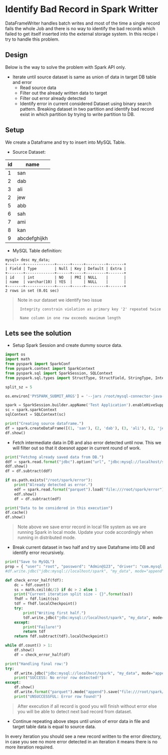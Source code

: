 # Identify Bad Record in Spark Writter

DataFrameWriter handles batch writes and most of the time a single record fails the whole Job and there is no way to identify the bad records which failed to get itself inserted into the external storage system. In this recipe i try to handle this problem. 

## Design

Below is the way to solve the problem with Spark API only.

- Iterate until source dataset is same as union of data in target DB table and error
    - Read source data
    - Filter out the already written data to target
    - Filter out error already detected
    - Identify error in current considered Dataset using binary search pattern. Breaking dataset in two partition and identify bad record exist in which partition by trying to write partition to DB. 

## Setup

We create a Dataframe and try to insert into MySQL Table.

- Source Dataset:

| id | name |
|---|---|
|1|san|
|2|dab|
|3|ali|
|2|jew|
|5|abb|
|6|sah|
|7|ami|
|8|kan|
|9|abcdefghijkh|


- MySQL Table definition:

```
mysql> desc my_data;
+-------+-------------+------+-----+---------+-------+
| Field | Type        | Null | Key | Default | Extra |
+-------+-------------+------+-----+---------+-------+
| id    | int         | NO   | PRI | NULL    |       |
| name  | varchar(10) | YES  |     | NULL    |       |
+-------+-------------+------+-----+---------+-------+
2 rows in set (0.01 sec)

```

> Note in our dataset we identify two issue
> 
>      Integrity constrain violation as primary key '2' repeated twice
>      
>      Name column in one row exceeds maximum length


## Lets see the solution


- Setup Spark Session and create dummy source data.

```python
import os
import math
from pyspark import SparkConf
from pyspark.context import SparkContext
from pyspark.sql import SparkSession, SQLContext
from pyspark.sql.types import StructType, StructField, StringType, IntegerType

split_sz = 5

os.environ['PYSPARK_SUBMIT_ARGS'] = '--jars /root/mysql-connector-java-8.0.30.jar pyspark-shell'

spark = SparkSession.builder.appName('Test Application').enableHiveSupport().getOrCreate()
sc = spark.sparkContext
sqlContext = SQLContext(sc)

print("Creating source dataframe.")
df = spark.createDataFrame([(1, 'san'), (2, 'dab'), (3, 'ali'), (2, 'jew'), (5, 'abb'), (6, 'sah'), (7, 'ami'), (8, 'kan'), (9, 'abcdefghijkh')], ['id', 'name'])
df.show()
```


- Fetch intermediate data in DB and also error detected until now. This we will filter out so that it doesnot apper in current round of work.

```python
print("Fetchng already saved data from DB.")
ddf = spark.read.format("jdbc").option("url", "jdbc:mysql://localhost/spark").option("driver", "com.mysql.jdbc.Driver").option("dbtable", "my_data").option("user", "root").option("password", "Admin@123").load()
ddf.show()
df = df.subtract(ddf)

if os.path.exists("/root/spark/error"):
    print("Already detected as error.")
    edf = spark.read.format("parquet").load("file:///root/spark/error")
    edf.show()
    df = df.subtract(edf)

print("Data to be considered in this execution")
df.cache()
df.show()
```

> Note above we save error record in local file system as we are running Spark in local mode. Update your code accordingly when running in distributed mode.


- Break current dataset in two half and try save Dataframe into DB and identify error recursively.


```python
print("Save to MySQL")
prop = { "user": "root", "password": "Admin@123", "driver": "com.mysql.jdbc.Driver" }
#df.write.jdbc("jdbc:mysql://localhost/spark", "my_data", mode="append", properties=prop)

def check_error_half(fdf):
    dc = fdf.count()
    ss = math.ceil(dc/2) if dc > 2 else 1
    print("Current iteration split size - {}".format(ss))
    fhdf = fdf.limit(ss)
    tdf = fhdf.localCheckpoint()
    try:
        print("Writing first half.")
        tdf.write.jdbc("jdbc:mysql://localhost/spark", "my_data", mode="append", properties=prop)
    except:
        print("Failure!")
        return tdf
    return fdf.subtract(tdf).localCheckpoint()

while df.count() > 1:
    df.show()
    df = check_error_half(df)

print("Handling final row:")
try:
    df.write.jdbc("jdbc:mysql://localhost/spark", "my_data", mode="append", properties=prop)
    print("SUCCESS: No error row detected!")
except:
    df.show()
    df.write.format("parquet").mode("append").save("file:///root/spark/error")
    print("UNSUCCESSFUL: Error row found!")
```

> After execution if all record is good you will finish without error else you will be able to detect next bad record from dataset.


- Continue repeating above steps until union of error data in file and target table data is equal to source data.

In every iteration you should see a new record written to the error directory, in case you see no more error detected in an iteration it means there is no more iteration required.

